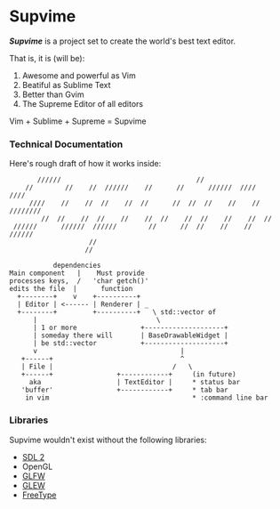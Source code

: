 # Supvime

***Supvime*** is a project set to create the world's best text editor.

That is, it is (will be):

1. Awesome and powerful as Vim
2. Beatiful as Sublime Text
3. Better than Gvim
4. The Supreme Editor of all editors

Vim + Sublime + Supreme = Supvime

### Technical Documentation

Here's rough draft of how it works inside:

```
       //////                                  //
    //        //    //  //////    //      //      //////  ////      ////
     ////    //    //  //    //  //      //  //  //    //    //  ////////
        //  //    //  //    //    //  //    //  //    //    //  //
 //////      //////  //////        //      //  //    //    //    //////
                    //
                   //

           dependencies
Main component   |    Must provide
processes keys,  /   'char getch()'
edits the file  |      function
  +--------+    v    +----------+
  | Editor | <------ | Renderer | _
  +--------+         +----------+   \ std::vector of
      |                              \
      | 1 or more                +--------------------+
      | someday there will       | BaseDrawableWidget |
      | be std::vector           +--------------------+
      v                                    |
   +------+                                ^
   | File |                              /   \
   +------+                +------------+     (in future)
     aka                   | TextEditor |     * status bar
   'buffer'                +------------+     * tab bar
    in vim                                    * :command line bar
```

### Libraries

Supvime wouldn't exist without the following libraries:

* [SDL 2](http://libsdl.org/)
* OpenGL
* [GLFW](http://www.glfw.org/)
* [GLEW](http://glew.sourceforge.net/)
* [FreeType](http://www.freetype.org/)

